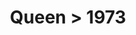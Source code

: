 ---
permalink: /projects/graphics/bootleg-covers/queen/1973
title: 'Queen > 1973'
artist: 'Queen'
year: '1973'
layout: bootlegs
header:
  overlay_color: '#000'
  overlay_filter: '0.5'
  overlay_image: /assets/img/graphics/bootleg-covers/features/queen/1973.jpg
---